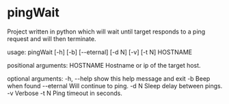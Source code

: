 # pingWait
Project written in python which will wait until target responds to a ping request and will then terminate.

usage: pingWait [-h] [-b] [--eternal] [-d N] [-v] [-t N] HOSTNAME

positional arguments:
  HOSTNAME    Hostname or ip of the target host.

optional arguments:
  -h, --help  show this help message and exit
  -b          Beep when found
  --eternal   Will continue to ping.
  -d N        Sleep delay between pings.
  -v          Verbose
  -t N        Ping timeout in seconds.
